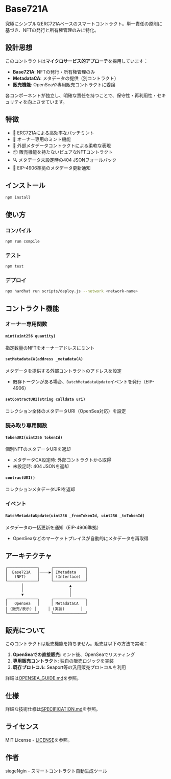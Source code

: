 # Base721A

究極にシンプルなERC721Aベースのスマートコントラクト。単一責任の原則に基づき、NFTの発行と所有権管理のみに特化。

## 設計思想

このコントラクトは**マイクロサービス的アプローチ**を採用しています：

- **Base721A**: NFTの発行・所有権管理のみ
- **MetadataCA**: メタデータの提供（別コントラクト）
- **販売機能**: OpenSeaや専用販売コントラクトに委譲

各コンポーネントが独立し、明確な責任を持つことで、保守性・再利用性・セキュリティを向上させています。

## 特徴

- 🚀 ERC721Aによる高効率なバッチミント
- 👤 オーナー専用のミント機能
- 🎨 外部メタデータコントラクトによる柔軟な表現
- 📦 販売機能を持たないピュアなNFTコントラクト
- 🔍 メタデータ未設定時の404 JSONフォールバック
- 🔄 EIP-4906準拠のメタデータ更新通知

## インストール

```bash
npm install
```

## 使い方

### コンパイル
```bash
npm run compile
```

### テスト
```bash
npm test
```

### デプロイ
```bash
npx hardhat run scripts/deploy.js --network <network-name>
```

## コントラクト機能

### オーナー専用関数

#### `mint(uint256 quantity)`
指定数量のNFTをオーナーアドレスにミント

#### `setMetadataCA(address _metadataCA)`
メタデータを提供する外部コントラクトのアドレスを設定
- 既存トークンがある場合、`BatchMetadataUpdate`イベントを発行（EIP-4906）

#### `setContractURI(string calldata uri)`
コレクション全体のメタデータURI（OpenSea対応）を設定

### 読み取り専用関数

#### `tokenURI(uint256 tokenId)`
個別NFTのメタデータURIを返却
- メタデータCA設定時: 外部コントラクトから取得
- 未設定時: 404 JSONを返却

#### `contractURI()`
コレクションメタデータURIを返却

### イベント

#### `BatchMetadataUpdate(uint256 _fromTokenId, uint256 _toTokenId)`
メタデータの一括更新を通知（EIP-4906準拠）
- OpenSeaなどのマーケットプレイスが自動的にメタデータを再取得

## アーキテクチャ

```
┌─────────────┐     ┌──────────────┐
│  Base721A   │────▶│ IMetadata    │
│   (NFT)     │     │ (Interface)  │
└─────────────┘     └──────────────┘
       │                    ▲
       │                    │
       ▼                    │
┌─────────────┐     ┌──────────────┐
│   OpenSea   │     │ MetadataCA   │
│ (販売/表示) │     │ (実装)       │
└─────────────┘     └──────────────┘
```

## 販売について

このコントラクトは販売機能を持ちません。販売は以下の方法で実現：

1. **OpenSeaでの直接販売**: ミント後、OpenSeaでリスティング
2. **専用販売コントラクト**: 独自の販売ロジックを実装
3. **既存プロトコル**: Seaport等の汎用販売プロトコルを利用

詳細は[OPENSEA_GUIDE.md](./OPENSEA_GUIDE.md)を参照。

## 仕様

詳細な技術仕様は[SPECIFICATION.md](./SPECIFICATION.md)を参照。

## ライセンス

MIT License - [LICENSE](./LICENSE)を参照。

## 作者

siegeNgin - スマートコントラクト自動生成ツール